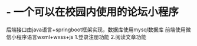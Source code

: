 # -   一个可以在校园内使用的论坛小程序
后端接口由java语言+springboot框架实现，数据库使用mysql数据库
前端使用微信小程序语言wxml+wxss+js
1.登录注册功能
2.阅读文章功能
